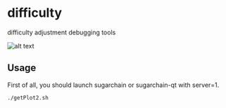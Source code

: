 difficulty
=====

difficulty adjustment debugging tools

![alt text](https://github.com/cryptozeny/difficulty/blob/master/examples/SugarchainTestnet-YesPower10Sugar-DigiShieldN255.png?raw=true)

Usage
-----

First of all, you should launch sugarchain or sugarchain-qt with server=1.
```bash
./getPlot2.sh
```

